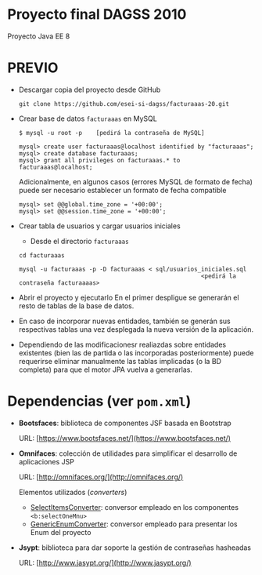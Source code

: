 # Proyecto final DAGSS 2010
Proyecto Java EE 8 


# PREVIO

* Descargar copia del proyecto desde GitHub
  ```
  git clone https://github.com/esei-si-dagss/facturaaas-20.git
  ```
  


* Crear base de datos `facturaaas` en MySQL
   ```
   $ mysql -u root -p    [pedirá la contraseña de MySQL]

   mysql> create user facturaaas@localhost identified by "facturaaas";
   mysql> create database facturaaas;
   mysql> grant all privileges on facturaaas.* to facturaaas@localhost;
   ```
   
   Adicionalmente, en algunos casos (errores MySQL de formato de fecha) puede ser necesario establecer un formato de fecha compatible
   ```
   mysql> set @@global.time_zone = '+00:00';
   mysql> set @@session.time_zone = '+00:00';
   ```

* Crear tabla de usuarios y cargar usuarios iniciales

  * Desde el directorio `facturaaas`
  
  ```
  cd facturaaas

  mysql -u facturaaas -p -D facturaaas < sql/usuarios_iniciales.sql
                                                      <pedirá la contraseña facturaaaas>
  ```
  
* Abrir el proyecto y ejecutarlo
En el primer despligue se generarán el resto de tablas de la base de datos.
* En caso de incorporar nuevas entidades, también se generán sus respectivas tablas una vez desplegada la nueva versión de la aplicación.
* Dependiendo de las modificacionesr realiazdas sobre entidades existentes (bien las de partida o las incorporadas posteriormente) puede requerirse eliminar manualmente las 
tablas implicadas (o la BD completa) para que el motor JPA vuelva a generarlas.

# Dependencias (ver `pom.xml`)

* **Bootsfaces**: biblioteca de componentes JSF basada en Bootstrap

  URL: [https://www.bootsfaces.net/](https://www.bootsfaces.net/)

* **Omnifaces**: colección de utilidades para simplificar el desarrollo de aplicaciones JSP

  URL: [http://omnifaces.org/](http://omnifaces.org/)

  Elementos utilizados (_converters_)

  * [SelectItemsConverter](http://showcase.omnifaces.org/converters/SelectItemsConverter): conversor empleado en los componentes `<b:selectOneMnu>`
  * [GenericEnumConverter](http://showcase.omnifaces.org/converters/GenericEnumConverter): conversor empleado para presentar los Enum del proyecto

* **Jsypt**: biblioteca para dar soporte la gestión de contraseñas hasheadas

  URL: [http://www.jasypt.org/](http://www.jasypt.org/)
